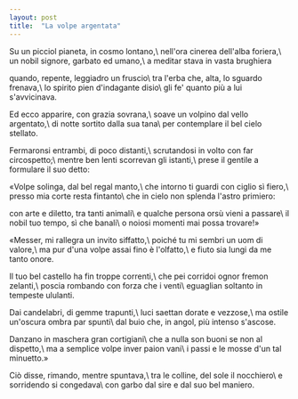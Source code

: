 ```yaml
---
layout: post
title:  "La volpe argentata"
---
```


Su un picciol pianeta, in cosmo lontano,\\
nell'ora cinerea dell'alba foriera,\\
un nobil signore, garbato ed umano,\\
a meditar stava in vasta brughiera

quando, repente, leggiadro un fruscio\\
tra l'erba che, alta, lo sguardo frenava,\\
lo spirito pien d'indagante disio\\
gli fe' quanto più a lui s'avvicinava.

Ed ecco apparire, con grazia sovrana,\\
soave un volpino dal vello argentato,\\
di notte sortito dalla sua tana\\
per contemplare il bel cielo stellato.

Fermaronsi entrambi, di poco distanti,\\
scrutandosi in volto con far circospetto;\\
mentre ben lenti scorrevan gli istanti,\\
prese il gentile a formulare il suo detto:

«Volpe solinga, dal bel regal manto,\\
che intorno ti guardi con ciglio sì fiero,\\
presso mia corte resta fintanto\\
che in cielo non splenda l'astro primiero:

con arte e diletto, tra tanti animali\\
e qualche persona orsù vieni a passare\\
il nobil tuo tempo, sì che banali\\
o noiosi momenti mai possa trovare!»

«Messer, mi rallegra un invito siffatto,\\
poiché tu mi sembri un uom di valore,\\
ma pur d'una volpe assai fino è l'olfatto,\\
e fiuto sia lungi da me tanto onore.

Il tuo bel castello ha fin troppe correnti,\\
che pei corridoi ognor fremon zelanti,\\
poscia rombando con forza che i venti\\
eguaglian soltanto in tempeste ululanti.

Dai candelabri, di gemme trapunti,\\
luci saettan dorate e vezzose,\\
ma ostile un'oscura ombra par spunti\\
dal buio che, in angol, più intenso s'ascose.

Danzano in maschera gran cortigiani\\
che a nulla son buoni se non al dispetto,\\
ma a semplice volpe inver paion vani\\
i passi e le mosse d'un tal minuetto.»

Ciò disse, rimando, mentre spuntava,\\
tra le colline, del sole il nocchiero\\
e sorridendo si congedava\\
con garbo dal sire e dal suo bel maniero.
